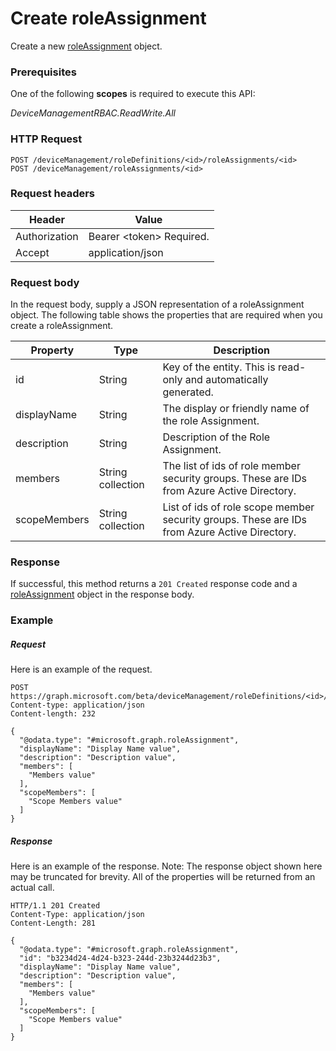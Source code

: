 ﻿# Create roleAssignment
Create a new [roleAssignment](../resources/intune_rbac_roleAssignment.md) object.
### Prerequisites
One of the following **scopes** is required to execute this API:

*DeviceManagementRBAC.ReadWrite.All*
### HTTP Request
<!-- {
  "blockType": "ignored"
}
-->
```http
POST /deviceManagement/roleDefinitions/<id>/roleAssignments/<id>
POST /deviceManagement/roleAssignments/<id>
```

### Request headers
|Header|Value|
|---|---|
|Authorization|Bearer &lt;token&gt; Required.|
|Accept|application/json|

### Request body
In the request body, supply a JSON representation of a roleAssignment object.
The following table shows the properties that are required when you create a roleAssignment.

|Property|Type|Description|
|---|---|---|
|id|String|Key of the entity. This is read-only and automatically generated.|
|displayName|String|The display or friendly name of the role Assignment.|
|description|String|Description of the Role Assignment.|
|members|String collection|The list of ids of role member security groups. These are IDs from Azure Active Directory.|
|scopeMembers|String collection|List of ids of role scope member security groups.  These are IDs from Azure Active Directory.|



### Response
If successful, this method returns a `201 Created` response code and a [roleAssignment](../resources/intune_rbac_roleAssignment.md) object in the response body.

### Example
##### Request
Here is an example of the request.
```http
POST https://graph.microsoft.com/beta/deviceManagement/roleDefinitions/<id>/roleAssignments/<id>
Content-type: application/json
Content-length: 232

{
  "@odata.type": "#microsoft.graph.roleAssignment",
  "displayName": "Display Name value",
  "description": "Description value",
  "members": [
    "Members value"
  ],
  "scopeMembers": [
    "Scope Members value"
  ]
}
```

##### Response
Here is an example of the response. Note: The response object shown here may be truncated for brevity. All of the properties will be returned from an actual call.
```http
HTTP/1.1 201 Created
Content-Type: application/json
Content-Length: 281

{
  "@odata.type": "#microsoft.graph.roleAssignment",
  "id": "b3234d24-4d24-b323-244d-23b3244d23b3",
  "displayName": "Display Name value",
  "description": "Description value",
  "members": [
    "Members value"
  ],
  "scopeMembers": [
    "Scope Members value"
  ]
}
```



